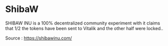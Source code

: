 # ShibaW

SHIBAW INU is a 100% decentralized community experiment with it claims that 1/2 the tokens have been sent to Vitalik and the other half were locked..

Source : https://shibawinu.com/
